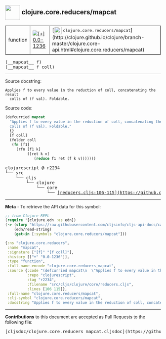 ## <img width="48px" valign="middle" src="http://i.imgur.com/Hi20huC.png"> clojure.core.reducers/mapcat

 <table border="1">
<tr>

<td>function</td>
<td><a href="https://github.com/cljsinfo/cljs-api-docs/tree/0.0-1236"><img valign="middle" alt="[+] 0.0-1236" src="https://img.shields.io/badge/+-0.0--1236-lightgrey.svg"></a> </td>
<td>
[<img height="24px" valign="middle" src="http://i.imgur.com/1GjPKvB.png"> <samp>clojure.core.reducers/mapcat</samp>](http://clojure.github.io/clojure/branch-master/clojure.core-api.html#clojure.core.reducers/mapcat)
</td>
</tr>
</table>

 <samp>
(__mapcat__ f)<br>
</samp>
 <samp>
(__mapcat__ f coll)<br>
</samp>

---




Source docstring:

```
Applies f to every value in the reduction of coll, concatenating the result
  colls of (f val). Foldable.
```

Source code:

```clj
(defcurried mapcat
  "Applies f to every value in the reduction of coll, concatenating the result
  colls of (f val). Foldable."
  {}
  [f coll]
  (folder coll
   (fn [f1]
     (rfn [f1 k]
          ([ret k v]
             (reduce f1 ret (f k v)))))))
```

 <pre>
clojurescript @ r2234
└── src
    └── cljs
        └── clojure
            └── core
                └── <ins>[reducers.cljs:106-115](https://github.com/clojure/clojurescript/blob/r2234/src/cljs/clojure/core/reducers.cljs#L106-L115)</ins>
</pre>


---

__Meta__ - To retrieve the API data for this symbol:

```clj
;; from Clojure REPL
(require '[clojure.edn :as edn])
(-> (slurp "https://raw.githubusercontent.com/cljsinfo/cljs-api-docs/catalog/cljs-api.edn")
    (edn/read-string)
    (get-in [:symbols "clojure.core.reducers/mapcat"]))
```

```clj
{:ns "clojure.core.reducers",
 :name "mapcat",
 :signature ["[f]" "[f coll]"],
 :history [["+" "0.0-1236"]],
 :type "function",
 :full-name-encode "clojure.core.reducers_mapcat",
 :source {:code "(defcurried mapcat\n  \"Applies f to every value in the reduction of coll, concatenating the result\n  colls of (f val). Foldable.\"\n  {}\n  [f coll]\n  (folder coll\n   (fn [f1]\n     (rfn [f1 k]\n          ([ret k v]\n             (reduce f1 ret (f k v)))))))",
          :repo "clojurescript",
          :tag "r2234",
          :filename "src/cljs/clojure/core/reducers.cljs",
          :lines [106 115]},
 :full-name "clojure.core.reducers/mapcat",
 :clj-symbol "clojure.core.reducers/mapcat",
 :docstring "Applies f to every value in the reduction of coll, concatenating the result\n  colls of (f val). Foldable."}

```

---

__Contributions__ to this document are accepted as Pull Requests to the following file:

 <pre>
[cljsdoc/clojure.core.reducers_mapcat.cljsdoc](https://github.com/cljsinfo/cljs-api-docs/blob/master/cljsdoc/clojure.core.reducers_mapcat.cljsdoc)
</pre>

